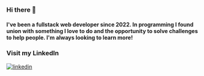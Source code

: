 ### Hi there 👋 
#### I've been a fullstack web developer since 2022. In programming I found union with something I love to do and the opportunity to solve challenges to help people. I'm always looking to learn more!

### Visit my LinkedIn
[![linkedin](https://img.shields.io/badge/linkedin-0A66C2?style=for-the-badge&logo=linkedin&logoColor=white)](https://www.linkedin.com/in/victor-barros-desenvolvedor/)
